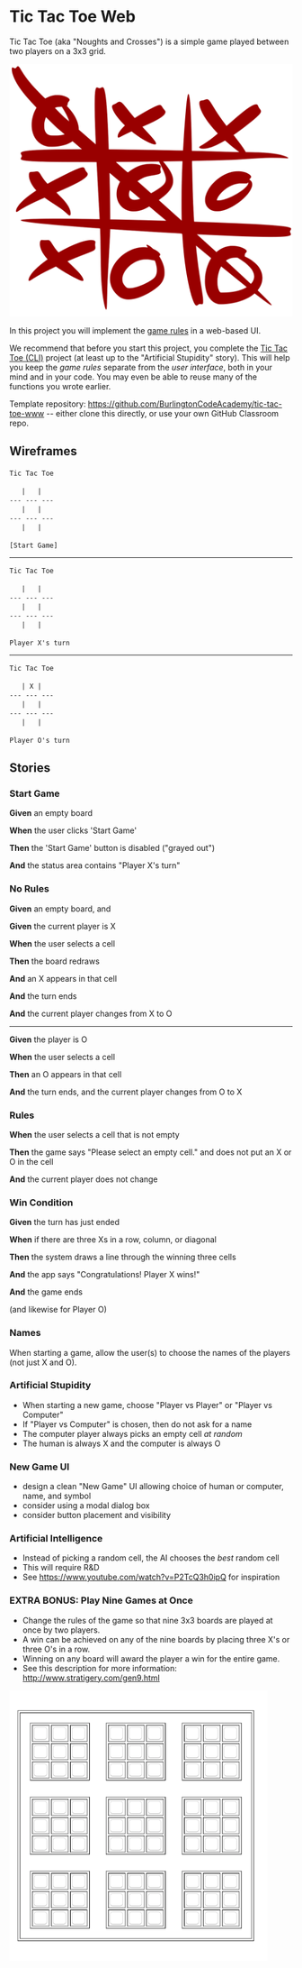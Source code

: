 # Tic Tac Toe Web

Tic Tac Toe (aka "Noughts and Crosses") is a simple game played between two players on a 3x3 grid.

![tic tac toe completed](tic_tac_toe.svg)

In this project you will implement the [game rules](https://en.wikipedia.org/wiki/Tic-tac-toe) in a web-based UI.

We recommend that before you start this project, you complete the [Tic Tac Toe (CLI)](tic_tac_toe) project (at least up to the "Artificial Stupidity" story). This will help you keep the *game rules* separate from the *user interface*, both in your mind and in your code. You may even be able to reuse many of the functions you wrote earlier.

Template repository: https://github.com/BurlingtonCodeAcademy/tic-tac-toe-www -- either clone this directly, or use your own GitHub Classroom repo.

## Wireframes

```
Tic Tac Toe

   |   |  
--- --- ---
   |   |  
--- --- ---
   |   |  

[Start Game]
```
---

```
Tic Tac Toe

   |   |  
--- --- ---
   |   |  
--- --- ---
   |   |  

Player X's turn
```
---
```
Tic Tac Toe

   | X |  
--- --- ---
   |   |  
--- --- ---
   |   |  

Player O's turn
```

## Stories

<!--BOX-->

### Start Game

**Given** an empty board

**When** the user clicks 'Start Game'

**Then** the 'Start Game' button is disabled ("grayed out")

**And** the status area contains "Player X's turn"

<!--/BOX-->


<!--BOX-->

### No Rules

**Given** an empty board, and

**Given** the current player is X

**When** the user selects a cell

**Then** the board redraws

**And** an X appears in that cell

**And** the turn ends

**And** the current player changes from X to O

<hr>

**Given** the player is O

**When** the user selects a cell

**Then** an O appears in that cell

**And** the turn ends, and the current player changes from O to X

<!--/BOX-->

<!--BOX-->

### Rules

**When** the user selects a cell that is not empty

**Then** the game says "Please select an empty cell." and does not put an X or O in the cell

**And** the current player does not change

<!--/BOX-->
<!--BOX-->

### Win Condition

**Given** the turn has just ended

**When** if there are three Xs in a row, column, or diagonal

**Then** the system draws a line through the winning three cells

**And** the app says "Congratulations! Player X wins!"

**And** the game ends

(and likewise for Player O)

<!--/BOX-->
<!--BOX-->

### Names

When starting a game, allow the user(s) to choose the names of the players (not just X and O).

<!--/BOX-->
<!--BOX-->

### Artificial Stupidity

- When starting a new game, choose "Player vs Player" or "Player vs Computer"
- If "Player vs Computer" is chosen, then do not ask for a name
- The computer player always picks an empty cell *at random*
- The human is always X and the computer is always O

<!--/BOX-->
<!--BOX-->

### New Game UI

- design a clean "New Game" UI allowing choice of human or computer, name, and symbol
- consider using a modal dialog box
- consider button placement and visibility

<!--/BOX-->
<!--BOX-->

### Artificial Intelligence

- Instead of picking a random cell, the AI chooses the *best* random cell
- This will require R&D
- See <https://www.youtube.com/watch?v=P2TcQ3h0ipQ> for inspiration

<!--/BOX-->

<!--BOX-->
### EXTRA BONUS: Play Nine Games at Once

- Change the rules of the game so that nine 3x3 boards are played at once by two players.
- A win can be achieved on any of the nine boards by placing three X's or three O's in a row.
- Winning on any board will award the player a win for the entire game.
- See this description for more information: http://www.stratigery.com/gen9.html

![tic-tac-toe-9x9](tic-tac-toe-9x9.png)

<!--/BOX-->
